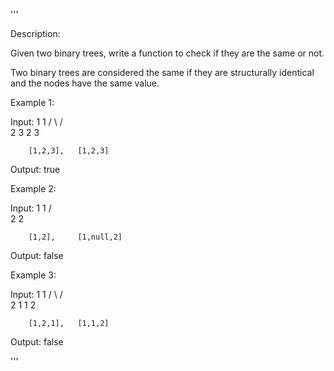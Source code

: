 '''

Description:

Given two binary trees, write a function to check if they are the same or not.

Two binary trees are considered the same if they are structurally identical and the nodes have the same value.



Example 1:

Input:     1         1
          / \       / \
         2   3     2   3

        [1,2,3],   [1,2,3]

Output: true



Example 2:

Input:     1         1
          /           \
         2             2

        [1,2],     [1,null,2]

Output: false



Example 3:

Input:     1         1
          / \       / \
         2   1     1   2

        [1,2,1],   [1,1,2]

Output: false

'''